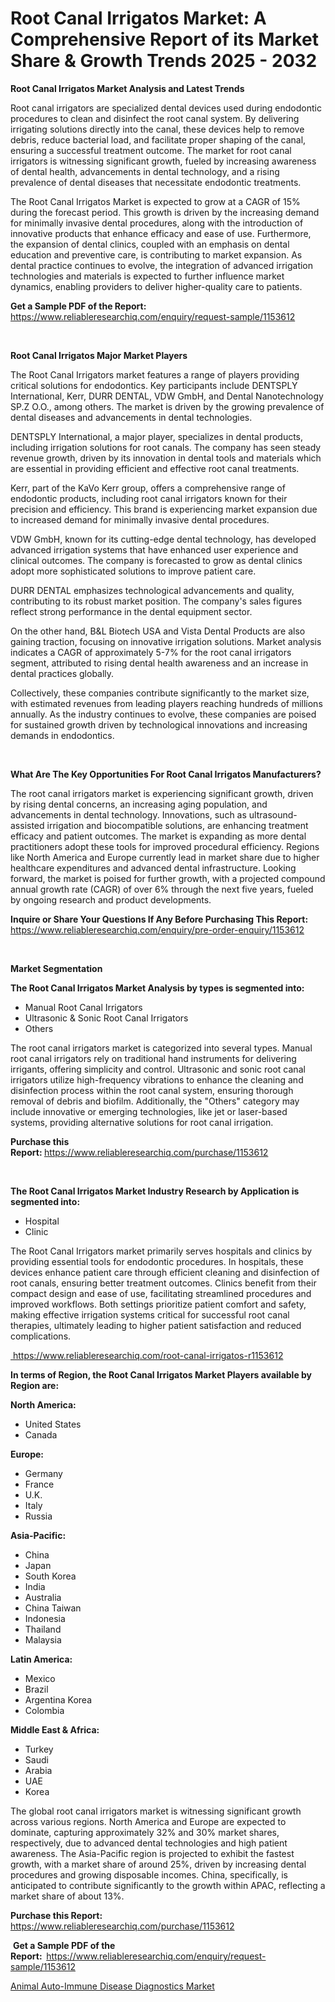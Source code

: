 <p><h1>Root Canal Irrigatos Market: A Comprehensive Report of its Market Share & Growth Trends 2025 - 2032</h1></p><p><strong>Root Canal Irrigatos Market Analysis and Latest Trends</strong></p>
<p><p>Root canal irrigators are specialized dental devices used during endodontic procedures to clean and disinfect the root canal system. By delivering irrigating solutions directly into the canal, these devices help to remove debris, reduce bacterial load, and facilitate proper shaping of the canal, ensuring a successful treatment outcome. The market for root canal irrigators is witnessing significant growth, fueled by increasing awareness of dental health, advancements in dental technology, and a rising prevalence of dental diseases that necessitate endodontic treatments. </p><p>The Root Canal Irrigatos Market is expected to grow at a CAGR of 15% during the forecast period. This growth is driven by the increasing demand for minimally invasive dental procedures, along with the introduction of innovative products that enhance efficacy and ease of use. Furthermore, the expansion of dental clinics, coupled with an emphasis on dental education and preventive care, is contributing to market expansion. As dental practice continues to evolve, the integration of advanced irrigation technologies and materials is expected to further influence market dynamics, enabling providers to deliver higher-quality care to patients.</p></p>
<p><strong>Get a Sample PDF of the Report:&nbsp;</strong> <a href="https://www.reliableresearchiq.com/enquiry/request-sample/1153612?utm_campaign=2732&utm_medium=2&utm_source=Github&utm_content=ia&utm_term=04032025&utm_id=root-canal-irrigatos">https://www.reliableresearchiq.com/enquiry/request-sample/1153612</a></p>
<p>&nbsp;</p>
<p><strong>Root Canal Irrigatos Major Market Players</strong></p>
<p><p>The Root Canal Irrigators market features a range of players providing critical solutions for endodontics. Key participants include DENTSPLY International, Kerr, DURR DENTAL, VDW GmbH, and Dental Nanotechnology SP.Z O.O., among others. The market is driven by the growing prevalence of dental diseases and advancements in dental technologies.</p><p>DENTSPLY International, a major player, specializes in dental products, including irrigation solutions for root canals. The company has seen steady revenue growth, driven by its innovation in dental tools and materials which are essential in providing efficient and effective root canal treatments.</p><p>Kerr, part of the KaVo Kerr group, offers a comprehensive range of endodontic products, including root canal irrigators known for their precision and efficiency. This brand is experiencing market expansion due to increased demand for minimally invasive dental procedures.</p><p>VDW GmbH, known for its cutting-edge dental technology, has developed advanced irrigation systems that have enhanced user experience and clinical outcomes. The company is forecasted to grow as dental clinics adopt more sophisticated solutions to improve patient care.</p><p>DURR DENTAL emphasizes technological advancements and quality, contributing to its robust market position. The company's sales figures reflect strong performance in the dental equipment sector.</p><p>On the other hand, B&L Biotech USA and Vista Dental Products are also gaining traction, focusing on innovative irrigation solutions. Market analysis indicates a CAGR of approximately 5-7% for the root canal irrigators segment, attributed to rising dental health awareness and an increase in dental practices globally.</p><p>Collectively, these companies contribute significantly to the market size, with estimated revenues from leading players reaching hundreds of millions annually. As the industry continues to evolve, these companies are poised for sustained growth driven by technological innovations and increasing demands in endodontics.</p></p>
<p>&nbsp;</p>
<p><strong>What Are The Key Opportunities For Root Canal Irrigatos Manufacturers?</strong></p>
<p><p>The root canal irrigators market is experiencing significant growth, driven by rising dental concerns, an increasing aging population, and advancements in dental technology. Innovations, such as ultrasound-assisted irrigation and biocompatible solutions, are enhancing treatment efficacy and patient outcomes. The market is expanding as more dental practitioners adopt these tools for improved procedural efficiency. Regions like North America and Europe currently lead in market share due to higher healthcare expenditures and advanced dental infrastructure. Looking forward, the market is poised for further growth, with a projected compound annual growth rate (CAGR) of over 6% through the next five years, fueled by ongoing research and product developments.</p></p>
<p><strong>Inquire or Share Your Questions If Any Before Purchasing This Report:</strong> <a href="https://www.reliableresearchiq.com/enquiry/pre-order-enquiry/1153612?utm_campaign=2732&utm_medium=2&utm_source=Github&utm_content=ia&utm_term=04032025&utm_id=root-canal-irrigatos">https://www.reliableresearchiq.com/enquiry/pre-order-enquiry/1153612</a></p>
<p>&nbsp;</p>
<p><strong>Market Segmentation</strong></p>
<p><strong>The Root Canal Irrigatos Market Analysis by types is segmented into:</strong></p>
<p><ul><li>Manual Root Canal Irrigators</li><li>Ultrasonic & Sonic Root Canal Irrigators</li><li>Others</li></ul></p>
<p><p>The root canal irrigators market is categorized into several types. Manual root canal irrigators rely on traditional hand instruments for delivering irrigants, offering simplicity and control. Ultrasonic and sonic root canal irrigators utilize high-frequency vibrations to enhance the cleaning and disinfection process within the root canal system, ensuring thorough removal of debris and biofilm. Additionally, the "Others" category may include innovative or emerging technologies, like jet or laser-based systems, providing alternative solutions for root canal irrigation.</p></p>
<p><strong>Purchase this Report:&nbsp;</strong><a href="https://www.reliableresearchiq.com/purchase/1153612?utm_campaign=2732&utm_medium=2&utm_source=Github&utm_content=ia&utm_term=04032025&utm_id=root-canal-irrigatos">https://www.reliableresearchiq.com/purchase/1153612</a></p>
<p>&nbsp;</p>
<p><strong>The Root Canal Irrigatos Market Industry Research by Application is segmented into:</strong></p>
<p><ul><li>Hospital</li><li>Clinic</li></ul></p>
<p><p>The Root Canal Irrigators market primarily serves hospitals and clinics by providing essential tools for endodontic procedures. In hospitals, these devices enhance patient care through efficient cleaning and disinfection of root canals, ensuring better treatment outcomes. Clinics benefit from their compact design and ease of use, facilitating streamlined procedures and improved workflows. Both settings prioritize patient comfort and safety, making effective irrigation systems critical for successful root canal therapies, ultimately leading to higher patient satisfaction and reduced complications.</p></p>
<p><a href="https://www.reliableresearchiq.com/root-canal-irrigatos-r1153612?utm_campaign=2732&utm_medium=2&utm_source=Github&utm_content=ia&utm_term=04032025&utm_id=root-canal-irrigatos">&nbsp;https://www.reliableresearchiq.com/root-canal-irrigatos-r1153612</a></p>
<p><strong>In terms of Region, the Root Canal Irrigatos Market Players available by Region are:</strong></p>
<p>
    <p> <strong> North America: </strong>
        <ul>
            <li>United States</li>
            <li>Canada</li>
        </ul>
        </p> 
    <p> <strong> Europe: </strong>
        <ul>
            <li>Germany</li>
            <li>France</li>
            <li>U.K.</li>
            <li>Italy</li>
            <li>Russia</li>
        </ul>
        </p> 
    <p> <strong> Asia-Pacific: </strong>
        <ul>
            <li>China</li>
            <li>Japan</li>
            <li>South Korea</li>
            <li>India</li>
            <li>Australia</li>
            <li>China Taiwan</li>
            <li>Indonesia</li>
            <li>Thailand</li>
            <li>Malaysia</li>
        </ul>
        </p> 
    <p> <strong> Latin America: </strong>
        <ul>
            <li>Mexico</li>
            <li>Brazil</li>
            <li>Argentina Korea</li>
            <li>Colombia</li>
        </ul>
        </p> 
    <p> <strong> Middle East & Africa: </strong>
        <ul>
            <li>Turkey</li>
            <li>Saudi</li>
            <li>Arabia</li>
            <li>UAE</li>
            <li>Korea</li>
        </ul>
    </p>
    </p>
<p><p>The global root canal irrigators market is witnessing significant growth across various regions. North America and Europe are expected to dominate, capturing approximately 32% and 30% market shares, respectively, due to advanced dental technologies and high patient awareness. The Asia-Pacific region is projected to exhibit the fastest growth, with a market share of around 25%, driven by increasing dental procedures and growing disposable incomes. China, specifically, is anticipated to contribute significantly to the growth within APAC, reflecting a market share of about 13%.</p></p>
<p><strong>Purchase this Report: </strong><a href="https://www.reliableresearchiq.com/purchase/1153612?utm_campaign=2732&utm_medium=2&utm_source=Github&utm_content=ia&utm_term=04032025&utm_id=root-canal-irrigatos">https://www.reliableresearchiq.com/purchase/1153612</a></p>
<p>&nbsp;<strong>Get a Sample PDF of the Report:&nbsp;&nbsp;</strong><a href="https://www.reliableresearchiq.com/enquiry/request-sample/1153612?utm_campaign=2732&utm_medium=2&utm_source=Github&utm_content=ia&utm_term=04032025&utm_id=root-canal-irrigatos">https://www.reliableresearchiq.com/enquiry/request-sample/1153612</a></p>
<p><strong></strong></p>
<p><p><a href="https://github.com/adyawafurber1/Market-Research-Report-List-1/blob/main/animal-auto-immune-disease-diagnostics-market.md?utm_campaign=2732&utm_medium=2&utm_source=Github&utm_content=ia&utm_term=04032025&utm_id=root-canal-irrigatos">Animal Auto-Immune Disease Diagnostics Market</a></p></p>
